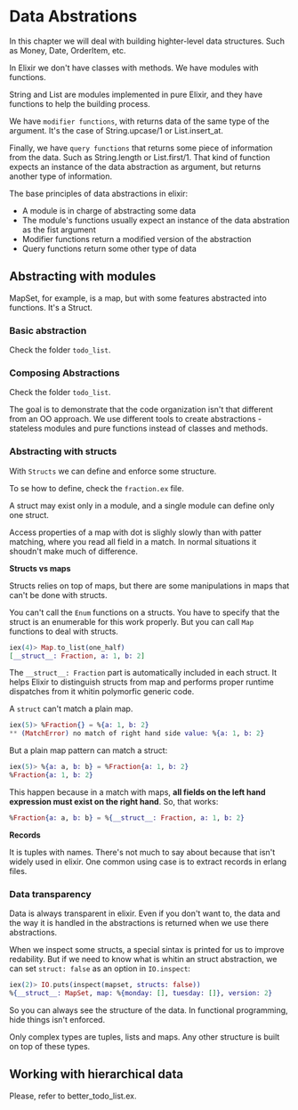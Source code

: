 # Data Abstrations

In this chapter we will deal with building highter-level data structures. Such as Money,
Date, OrderItem, etc.

In Elixir we don't have classes with methods. We have modules with functions.

String and List are modules implemented in pure Elixir, and they have functions to help
the building process.

We have `modifier functions`, with returns data of the same type of the argument. It's
the case of String.upcase/1 or List.insert_at.

Finally, we have `query functions` that returns some piece of information from the data.
Such as String.length or List.first/1. That kind of function expects an instance of the
data abstraction as argument, but returns another type of information.

The base principles of data abstractions in elixir:

- A module is in charge of abstracting some data
- The module's functions usually expect an instance of the data abstration as the fist
  argument
- Modifier functions return a modified version of the abstraction
- Query functions return some other type of data

## Abstracting with modules

MapSet, for example, is a map, but with some features abstracted into functions. It's a
Struct.

### Basic abstraction

Check the folder `todo_list`.

### Composing Abstractions

Check the folder `todo_list`.

The goal is to demonstrate that the code organization isn't that different from an OO
approach. We use different tools to create abstractions - stateless modules and pure
functions instead of classes and methods.

### Abstracting with structs

With `Structs` we can define and enforce some structure.

To se how to define, check the `fraction.ex` file.

A struct may exist only in a module, and a single module can define only one struct.

Access properties of a map with dot is slighly slowly than with patter matching, where
you read all field in a match. In normal situations it shoudn't make much of difference.

**Structs vs maps**

Structs relies on top of maps, but there are some manipulations in maps that can't be
done with structs.

You can't call the `Enum` functions on a structs. You have to specify that the struct
is an enumerable for this work properly. But you can call `Map` functions to deal with
structs.

```elixir
iex(4)> Map.to_list(one_half)
[__struct__: Fraction, a: 1, b: 2]
```

The `__struct__: Fraction` part is automatically included in each struct. It helps
Elixir to distinguish structs from map and performs proper runtime dispatches from it
whitin polymorfic generic code.

A `struct` can't match a plain map.

```elixir
iex(5)> %Fraction{} = %{a: 1, b: 2}
** (MatchError) no match of right hand side value: %{a: 1, b: 2}
```

But a plain map pattern can match a struct:

```elixir
iex(5)> %{a: a, b: b} = %Fraction{a: 1, b: 2}
%Fraction{a: 1, b: 2}
```

This happen because in a match with maps, **all fields on the left hand expression must
exist on the right hand**. So, that works:

```elixir
%Fraction{a: a, b: b} = %{__struct__: Fraction, a: 1, b: 2}
```

**Records**

It is tuples with names. There's not much to say about because that isn't widely used in
elixir. One common using case is to extract records in erlang files.

### Data transparency

Data is always transparent in elixir. Even if you don't want to, the data and the way it
is handled in the abstractions is returned when we use there abstractions.

When we inspect some structs, a special sintax is printed for us to improve redability.
But if we need to know what is whitin an struct abstraction, we can set `struct: false`
as an option in `IO.inspect`:

```elixir
iex(2)> IO.puts(inspect(mapset, structs: false))
%{__struct__: MapSet, map: %{monday: [], tuesday: []}, version: 2}
```

So you can always see the structure of the data. In functional programming, hide things
isn't enforced.

Only complex types are tuples, lists and maps. Any other structure is built on top of
these types.

## Working with hierarchical data

Please, refer to better_todo_list.ex.